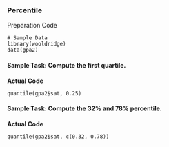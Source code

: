 ### Percentile
Preparation Code
```
# Sample Data
library(wooldridge)
data(gpa2)
```
#### **Sample Task: Compute the first quartile.**
  **Actual Code**
```
quantile(gpa2$sat, 0.25)
```
#### **Sample Task: Compute the 32% and 78% percentile.**
  **Actual Code**
```
quantile(gpa2$sat, c(0.32, 0.78))
```
